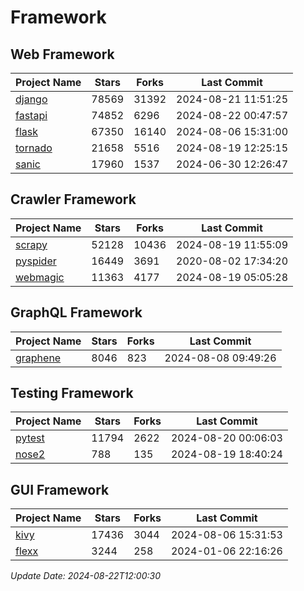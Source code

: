 # Framework

## Web Framework
| Project Name | Stars | Forks | Last Commit |
| ------------ | ----- | ----- | ----------- |
| [django](https://github.com/django/django) | 78569 | 31392 | 2024-08-21 11:51:25 |
| [fastapi](https://github.com/fastapi/fastapi) | 74852 | 6296 | 2024-08-22 00:47:57 |
| [flask](https://github.com/pallets/flask) | 67350 | 16140 | 2024-08-06 15:31:00 |
| [tornado](https://github.com/tornadoweb/tornado) | 21658 | 5516 | 2024-08-19 12:25:15 |
| [sanic](https://github.com/sanic-org/sanic) | 17960 | 1537 | 2024-06-30 12:26:47 |

## Crawler Framework
| Project Name | Stars | Forks | Last Commit |
| ------------ | ----- | ----- | ----------- |
| [scrapy](https://github.com/scrapy/scrapy) | 52128 | 10436 | 2024-08-19 11:55:09 |
| [pyspider](https://github.com/binux/pyspider) | 16449 | 3691 | 2020-08-02 17:34:20 |
| [webmagic](https://github.com/code4craft/webmagic) | 11363 | 4177 | 2024-08-19 05:05:28 |

## GraphQL Framework
| Project Name | Stars | Forks | Last Commit |
| ------------ | ----- | ----- | ----------- |
| [graphene](https://github.com/graphql-python/graphene) | 8046 | 823 | 2024-08-08 09:49:26 |

## Testing Framework
| Project Name | Stars | Forks | Last Commit |
| ------------ | ----- | ----- | ----------- |
| [pytest](https://github.com/pytest-dev/pytest) | 11794 | 2622 | 2024-08-20 00:06:03 |
| [nose2](https://github.com/nose-devs/nose2) | 788 | 135 | 2024-08-19 18:40:24 |

## GUI Framework
| Project Name | Stars | Forks | Last Commit |
| ------------ | ----- | ----- | ----------- |
| [kivy](https://github.com/kivy/kivy) | 17436 | 3044 | 2024-08-06 15:31:53 |
| [flexx](https://github.com/flexxui/flexx) | 3244 | 258 | 2024-01-06 22:16:26 |

*Update Date: 2024-08-22T12:00:30*